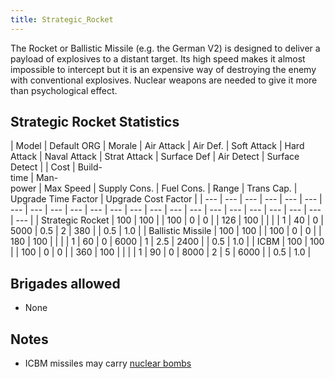 ```yaml
---
title: Strategic_Rocket
---
```

 The Rocket or Ballistic Missile (e.g. the German V2) is designed to deliver a payload of explosives to a distant target. Its high speed makes it almost impossible to intercept but it is an expensive way of destroying the enemy with conventional explosives. Nuclear weapons are needed to give it more than psychological effect.

Strategic Rocket Statistics
---------------------------

| Model | Default ORG | Morale | Air Attack | Air Def. | Soft Attack | Hard Attack | Naval Attack | Strat Attack | Surface Def | Air Detect | Surface Detect |  | Cost | Build-  
time | Man-  
power | Max Speed | Supply Cons. | Fuel Cons. | Range | Trans Cap. | Upgrade Time Factor | Upgrade Cost Factor |
| --- | --- | --- | --- | --- | --- | --- | --- | --- | --- | --- | --- | --- | --- | --- | --- | --- | --- | --- | --- | --- | --- | --- |
| Strategic Rocket | 100 | 100 |  | 100 | 0 | 0 |  | 126 | 100 |  |  |  | 1 | 40 | 0 | 5000 | 0.5 | 2 | 380 |  | 0.5 | 1.0 |
| Ballistic Missile | 100 | 100 |  | 100 | 0 | 0 |  | 180 | 100 |  |  |  | 1 | 60 | 0 | 6000 | 1 | 2.5 | 2400 |  | 0.5 | 1.0 |
| ICBM | 100 | 100 |  | 100 | 0 | 0 |  | 360 | 100 |  |  |  | 1 | 90 | 0 | 8000 | 2 | 5 | 6000 |  | 0.5 | 1.0 |

Brigades allowed
----------------

*   None

Notes
-----

*   ICBM missiles may carry [nuclear bombs](/wiki/Nuclear_Weapons "Nuclear Weapons")